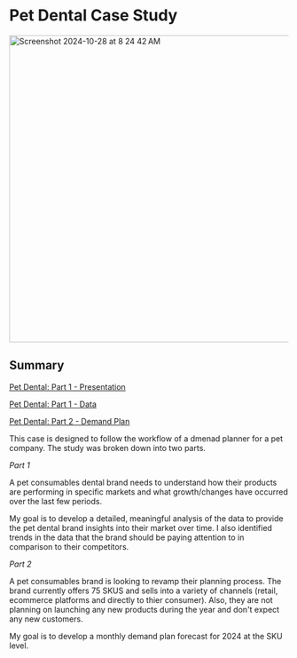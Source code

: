 # Pet Dental Case Study

<img width="553" alt="Screenshot 2024-10-28 at 8 24 42 AM" src="https://github.com/user-attachments/assets/30029af6-d628-4286-8b28-4afcd3a38259">

## Summary

[Pet Dental: Part 1 - Presentation](https://github.com/edbeato/pet_dental/blob/9ae16137be767b1db781a9bb5335b0e68204c8e4/Pet%20Dental%20-%20Part%201.pptx)

[Pet Dental: Part 1 - Data]()

[Pet Dental: Part 2 - Demand Plan]()

This case is designed to follow the workflow of a dmenad planner for a pet company. The study was broken down into two parts. 

*Part 1*

A pet consumables dental brand needs to understand how their products are performing in specific markets and what growth/changes have occurred over the last few periods.

My goal is to develop a detailed, meaningful analysis of the data to provide the pet dental brand insights into their market over time.
I also identified trends in the data that the brand should be paying attention to in comparison to their competitors.

*Part 2*

A pet consumables brand is looking to revamp their planning process. The brand currently offers 75 SKUS and sells into a variety of channels (retail, ecommerce platforms and directly to thier consumer). Also, they are not planning on launching any new products during the year and don't expect any new customers. 

My goal is to develop a monthly demand plan forecast for 2024 at the SKU level.

